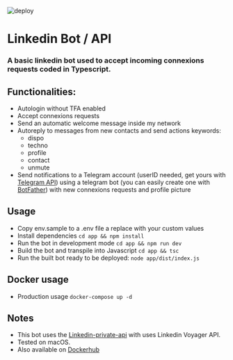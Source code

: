 ![deploy](https://github.com/busshi/linkedin_bot_api/actions/workflows/deploy.yml/badge.svg)

# Linkedin Bot / API

### A basic linkedin bot used to accept incoming connexions requests coded in Typescript.

## Functionalities:

- Autologin without TFA enabled
- Accept connexions requests
- Send an automatic welcome message inside my network
- Autoreply to messages from new contacts and send actions keywords:
  - dispo
  - techno
  - profile
  - contact
  - unmute
- Send notifications to a Telegram account (userID needed, get yours with [Telegram API](https://core.telegram.org/bots/api#getting-updates)) using a telegram bot (you can easily create one with [BotFather](https://telegram.me/BotFather)) with new connexions requests and profile picture

## Usage

- Copy env.sample to a .env file a replace with your custom values
- Install dependencies `cd app && npm install`
- Run the bot in development mode `cd app && npm run dev`
- Build the bot and transpile into Javascript `cd app && tsc`
- Run the built bot ready to be deployed: `node app/dist/index.js`

## Docker usage

- Production usage `docker-compose up -d`

## Notes

- This bot uses the [Linkedin-private-api](https://github.com/eilonmore/linkedin-private-api) with uses Linkedin Voyager API.
- Tested on macOS.
- Also available on [Dockerhub](https://hub.docker.com/repository/docker/busshi/linkedin_bot_api)
